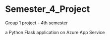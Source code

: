# Semester_4_Project
Group 1 project - 4th semester

a Python Flask application on Azure App Service
